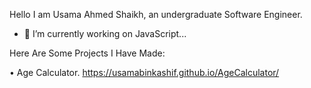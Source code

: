 Hello I am Usama Ahmed Shaikh, an undergraduate Software Engineer.

- 🔭 I’m currently working on JavaScript...

Here Are Some Projects I Have Made:

• Age Calculator.
https://usamabinkashif.github.io/AgeCalculator/


